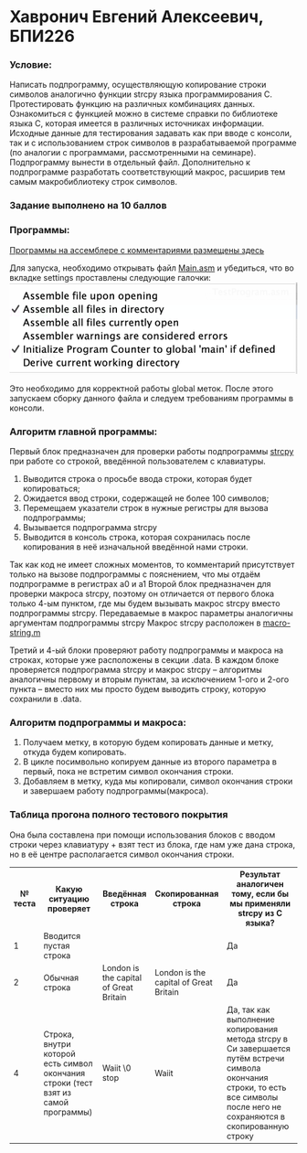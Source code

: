 # Хавронич Евгений Алексеевич, БПИ226
### Условие:
Написать подпрограмму, осуществляющую копирование строки символов аналогично функции strcpy языка программирования C. 
Протестировать функцию на различных комбинациях данных. Ознакомиться с функцией можно в системе справки по библиотеке языка C, которая имеется в различных источниках информации. 
Исходные данные для тестирования задавать как при вводе с консоли, так и с использованием строк символов в разрабатываемой программе (по аналогии с программами, рассмотренными на семинаре). 
Подпрограмму вынести в отдельный файл. 
Дополнительно к подпрограмме разработать соответствующий макрос, расширив тем самым макробиблиотеку строк символов.
### Задание выполнено на 10 баллов
### Программы:
[Программы на ассемблере с комментариями размещены здесь](Files)

Для запуска, необходимо открывать файл [Main.asm](Files/Main.asm) и убедиться, что во вкладке settings проставлены следующие галочки:
![](Settings.png)

Это необходимо для корректной работы global меток.
После этого запускаем сборку данного файла и следуем требованиям программы в консоли.
### Алгоритм главной программы:
Первый блок предназначен для проверки работы подпрограммы [strcpy](Files/strcpy.s) при работе со строкой, введённой пользователем с клавиатуры.
1. Выводится строка о просьбе ввода строки, которая будет копироваться;
2. Ожидается ввод строки, содержащей не более 100 символов;
3. Перемещаем указатели строк в нужные регистры для вызова подпрограммы;
4. Вызывается подпрограмма strcpy
5. Выводится в консоль строка, которая сохранилась после копирования в неё изначальной введённой нами строки.

Так как код не имеет сложных моментов, то комментарий присутствует только на вызове подпрограммы с пояснением, что мы отдаём подпрограмме в регистрах a0 и a1
Второй блок предназначен для проверки макроса strcpy, поэтому он отличается от первого блока только 4-ым пунктом, где мы будем вызывать макрос strcpy вместо подпрограммы strcpy. Передаваемые в макрос параметры аналогичны аргументам подпрограммы strcpy
Макрос strcpy расположен в [macro-string.m](Files/MacroLib/macro-string.m)

Третий и 4-ый блоки проверяют работу подпрограммы и макроса на строках, которые уже расположены в секции .data. В каждом блоке проверяется подпрограмма strcpy и макрос strcpy – алгоритмы аналогичны первому и вторым пунктам, за исключением 1-ого и 2-ого пункта – вместо них мы просто будем выводить строку, которую сохранили в .data.

### Алгоритм подпрограммы и макроса:
1. Получаем метку, в которую будем копировать данные и метку, откуда будем копировать.
2. В цикле посимвольно копируем данные из второго параметра в первый, пока не встретим символ окончания строки.
3. Добавляем в метку, куда мы копировали, символ окончания строки и завершаем работу подпрограммы(макроса).

### Таблица прогона полного тестового покрытия
Она была составлена при помощи использования блоков с вводом строки через клавиатуру + взят тест из блока, где нам уже дана строка, но в её центре располагается символ окончания строки.
<table>
    <tr>
        <th>№ теста</th>
        <th>Какую ситуацию проверяет</th>
        <th>Введённая строка</th>
        <th>Скопированная строка </th>
        <th>Результат аналогичен тому, если бы мы применяли strcpy из C языка? </th>
    </tr>
    <tr>
        <td>1</td>
        <td>Вводится пустая строка</td>
        <td></td>
        <td></td>
        <td>Да</td>
    </tr>
    <tr>
        <td>2</td>
        <td>Обычная строка</td>
        <td>London is the capital of Great Britain</td>
        <td>London is the capital of Great Britain</td>
        <td>Да</td>
    </tr>
    <tr>
        <td>4</td>
        <td>Строка, внутри которой есть символ окончания строки (тест взят из самой программы)</td>
        <td>Waiit \0 stop</td>
        <td>Waiit</td>
        <td>Да, так как выполнение копирования метода strcpy в Си завершается путём встречи символа окончания строки, то есть все символы после него не сохраняются в скопированную строку</td>
    </tr>
</table>
